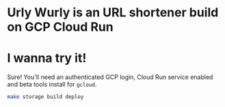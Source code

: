 # Urly Wurly is an URL shortener build on GCP Cloud Run

# I wanna try it!

Sure! You'll need an authenticated GCP login, Cloud Run service enabled and beta tools install for `gcloud`.

```bash
make storage build deploy
```

